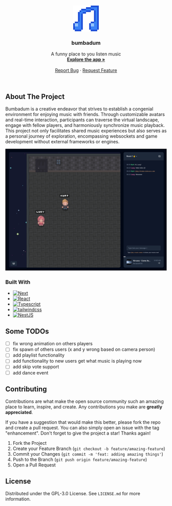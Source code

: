 <br />
<div align="center">
  <a href="https://github.com/lhpegnolatto/bumbadum">
    <img src=".github/images/icon.svg" alt="Logo" width="80" height="80">
  </a>

  <h3 align="center">bumbadum</h3>

  <p align="center">
    A funny place to you listen music
    <br />
    <a href="https://bumbadum.vercel.app"><strong>Explore the app »</strong></a>
    <br />
    <br />
    <a href="https://github.com/lhpegnolatto/bumbadum/issues">Report Bug</a>
    ·
    <a href="https://github.com/lhpegnolatto/bumbadum/issues">Request Feature</a>
  </p>
</div>
<br />

## About The Project

Bumbadum is a creative endeavor that strives to establish a congenial environment for enjoying music with friends. Through customizable avatars and real-time interaction, participants can traverse the virtual landscape, engage with fellow players, and harmoniously synchronize music playback. This project not only facilitates shared music experiences but also serves as a personal journey of exploration, encompassing websockets and game development without external frameworks or engines.

<img src=".github/images/screenshot.png" alt="Screenshot">

### Built With

- [![Next](https://img.shields.io/badge/Next.js-181818?style=for-the-badge&logo=nextdotjs&logoColor=white)](https://nextjs.org/)
- [![React](https://img.shields.io/badge/React-61DAFB?style=for-the-badge&logo=react&logoColor=181818)](https://react.dev/)
- [![Typescript](https://img.shields.io/badge/TypeScript-007ACC?style=for-the-badge&logo=typescript&logoColor=white)](https://www.typescriptlang.org/)
- [![tailwindcss](https://img.shields.io/badge/Tailwind-38bdf8?style=for-the-badge&logo=tailwindcss&logoColor=white)](https://tailwindcss.com/)
- [![NestJS](https://img.shields.io/badge/NestJS-e0234e?style=for-the-badge&logo=nestjs&logoColor=white)](https://nestjs.com/)

## Some TODOs

- [ ] fix wrong animation on others players
- [ ] fix spawn of others users (x and y wrong based on camera person)
- [ ] add playlist functionality
- [ ] add functionality to new users get what music is playing now
- [ ] add skip vote support
- [ ] add dance event

## Contributing

Contributions are what make the open source community such an amazing place to learn, inspire, and create. Any contributions you make are **greatly appreciated**.

If you have a suggestion that would make this better, please fork the repo and create a pull request. You can also simply open an issue with the tag "enhancement".
Don't forget to give the project a star! Thanks again!

1. Fork the Project
2. Create your Feature Branch (`git checkout -b feature/amazing-feature`)
3. Commit your Changes (`git commit -m 'feat: adding amazing things'`)
4. Push to the Branch (`git push origin feature/amazing-feature`)
5. Open a Pull Request

## License

Distributed under the GPL-3.0 License. See `LICENSE.md` for more information.
